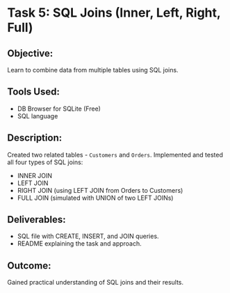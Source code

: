
# Task 5: SQL Joins (Inner, Left, Right, Full)

## Objective:
Learn to combine data from multiple tables using SQL joins.

## Tools Used:
- DB Browser for SQLite (Free)
- SQL language

## Description:
Created two related tables - `Customers` and `Orders`. 
Implemented and tested all four types of SQL joins:
- INNER JOIN
- LEFT JOIN
- RIGHT JOIN (using LEFT JOIN from Orders to Customers)
- FULL JOIN (simulated with UNION of two LEFT JOINs)

## Deliverables:
- SQL file with CREATE, INSERT, and JOIN queries.
- README explaining the task and approach.


## Outcome:
Gained practical understanding of SQL joins and their results.
